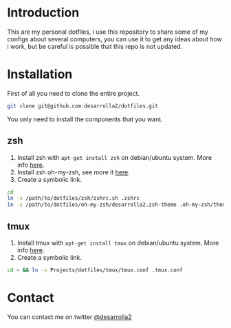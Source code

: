 # Introduction

This are my personal dotfiles, i use this repository to share some of my configs about several computers, you can use it
to get any ideas about how i work, but be careful is possible that this repo is not updated.

# Installation

First of all you need to clone the entire project.

```zsh
git clone git@github.com:desarrolla2/dotfiles.git
```

You only need to install the components that you want.

## zsh

1. Install zsh with `apt-get install zsh` on debian/ubuntu system. More info [here](http://www.zsh.org/).
2. Install zsh oh-my-zsh, see more it [here](https://github.com/eyenx/omzsh).
3. Create a symbolic link.

```zsh
cd
ln -s /path/to/dotfiles/zsh/zshrc.sh .zshrc
ln -s /path/to/dotfiles/oh-my-zsh/desarrolla2.zsh-theme .oh-my-zsh/themes/desarrolla2.zsh-theme
```

## tmux

1. Install tmux with `apt-get install tmux` on debian/ubuntu system. More info [here](http://tmux.sourceforge.net/).
3. Create a symbolic link.

```zsh
cd ~ && ln -s Projects/dotfiles/tmux/tmux.conf .tmux.conf
```

# Contact

You can contact me on twitter [@desarrolla2](https://twitter.com/desarrolla2)
